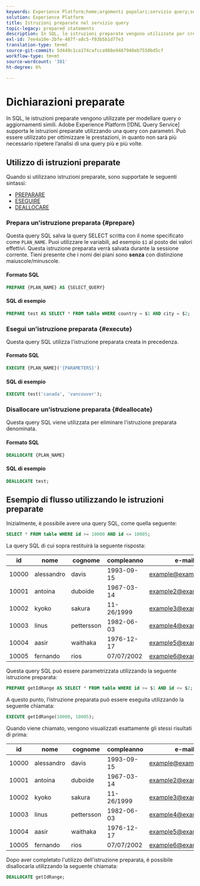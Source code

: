 ```yaml
---
keywords: Experience Platform;home;argomenti popolari;servizio query;servizio query;istruzioni preparate;preparate;sql;
solution: Experience Platform
title: Istruzioni preparate nel servizio query
topic-legacy: prepared statements
description: In SQL, le istruzioni preparate vengono utilizzate per creare un modello di query o aggiornamenti simili. Adobe Experience Platform Query Service supporta le istruzioni preparate utilizzando una query con parametri.
exl-id: 7ee4a10e-2bfe-487f-a8c5-f03b5b1d77e3
translation-type: tm+mt
source-git-commit: 5d449c1ca174cafcca988e9487940eb7550bd5cf
workflow-type: tm+mt
source-wordcount: '381'
ht-degree: 6%

---
```


# Dichiarazioni preparate

In SQL, le istruzioni preparate vengono utilizzate per modellare query o aggiornamenti simili. Adobe Experience Platform [!DNL Query Service] supporta le istruzioni preparate utilizzando una query con parametri. Può essere utilizzato per ottimizzare le prestazioni, in quanto non sarà più necessario ripetere l’analisi di una query più e più volte.

## Utilizzo di istruzioni preparate

Quando si utilizzano istruzioni preparate, sono supportate le seguenti sintassi:

- [PREPARARE](#prepare)
- [ESEGUIRE](#execute)
- [DEALLOCARE](#deallocate)

### Prepara un&#39;istruzione preparata {#prepare}

Questa query SQL salva la query SELECT scritta con il nome specificato come `PLAN_NAME`. Puoi utilizzare le variabili, ad esempio `$1` al posto dei valori effettivi. Questa istruzione preparata verrà salvata durante la sessione corrente. Tieni presente che i nomi dei piani sono **senza** con distinzione maiuscole/minuscole.

#### Formato SQL

```sql
PREPARE {PLAN_NAME} AS {SELECT_QUERY}
```

#### SQL di esempio

```sql
PREPARE test AS SELECT * FROM table WHERE country = $1 AND city = $2;
```

### Esegui un&#39;istruzione preparata {#execute}

Questa query SQL utilizza l&#39;istruzione preparata creata in precedenza.

#### Formato SQL

```sql
EXECUTE {PLAN_NAME}('{PARAMETERS}')
```

#### SQL di esempio

```sql
EXECUTE test('canada', 'vancouver');
```

### Disallocare un&#39;istruzione preparata {#deallocate}

Questa query SQL viene utilizzata per eliminare l&#39;istruzione preparata denominata.

#### Formato SQL

```sql
DEALLOCATE {PLAN_NAME}
```

#### SQL di esempio

```sql
DEALLOCATE test;
```

## Esempio di flusso utilizzando le istruzioni preparate

Inizialmente, è possibile avere una query SQL, come quella seguente:

```sql
SELECT * FROM table WHERE id >= 10000 AND id <= 10005;
```

La query SQL di cui sopra restituirà la seguente risposta:

| id | nome | cognome | compleanno | e-mail | città | paese |
|--- | --------- | -------- | --------- | ----- | ------- | ---- |
| 10000 | alessandro | davis | 1993-09-15 | example@example.com | Vancouver | Canada |
| 10001 | antoina | duboide | 1967-03-14 | example2@example.com | Parigi | Francia |
| 10002 | kyoko | sakura | 11-26/1999 | example3@example.com | Tokyo | Giappone |
| 10003 | linus | pettersson | 1982-06-03 | example4@example.com | Stoccolma | Svezia |
| 10004 | aasir | waithaka | 1976-12-17 | example5@example.com | Nairobi | Kenya |
| 10005 | fernando | rios | 07/07/2002 | example6@example.com | Santiago | Cile |

Questa query SQL può essere parametrizzata utilizzando la seguente istruzione preparata:

```sql
PREPARE getIdRange AS SELECT * FROM table WHERE id >= $1 AND id <= $2; 
```

A questo punto, l’istruzione preparata può essere eseguita utilizzando la seguente chiamata:

```sql
EXECUTE getIdRange(10000, 10005);
```

Quando viene chiamato, vengono visualizzati esattamente gli stessi risultati di prima:

| id | nome | cognome | compleanno | e-mail | città | paese |
|--- | --------- | -------- | --------- | ----- | ------- | ---- |
| 10000 | alessandro | davis | 1993-09-15 | example@example.com | Vancouver | Canada |
| 10001 | antoina | duboide | 1967-03-14 | example2@example.com | Parigi | Francia |
| 10002 | kyoko | sakura | 11-26/1999 | example3@example.com | Tokyo | Giappone |
| 10003 | linus | pettersson | 1982-06-03 | example4@example.com | Stoccolma | Svezia |
| 10004 | aasir | waithaka | 1976-12-17 | example5@example.com | Nairobi | Kenya |
| 10005 | fernando | rios | 07/07/2002 | example6@example.com | Santiago | Cile |

Dopo aver completato l&#39;utilizzo dell&#39;istruzione preparata, è possibile disallocarla utilizzando la seguente chiamata:

```sql
DEALLOCATE getIdRange;
```
